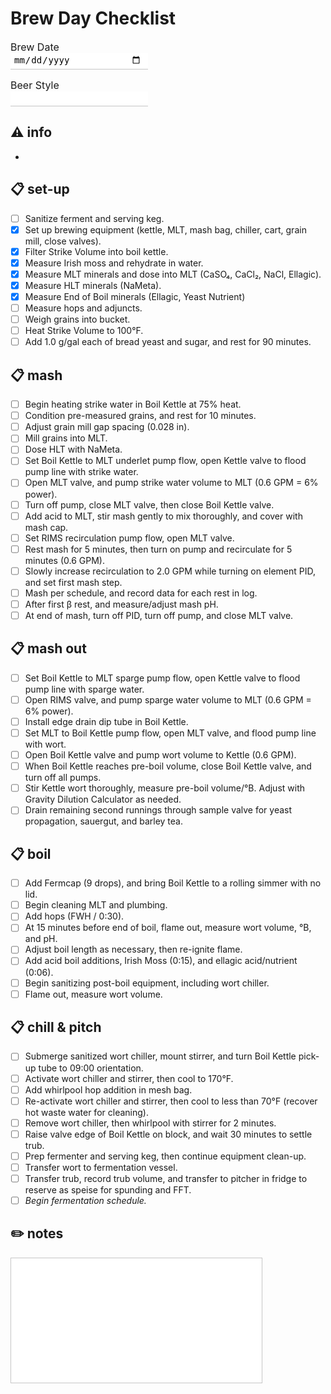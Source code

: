 <style>
	input[name=style], input[name=bdate] {
	padding: 2px 10px 5px 5px;
	margin: 0 0 15px 0;
	display: block;
	width: 220px;
	font-size: 14px;
	text-align: left;
	border: none;
	border-radius: 0;
	border-bottom: 1px solid #c6c6c6;
	outline: none;
	transition: 0.2s;
	}

	textarea {
	padding: 2px 10px 5px 5px;
	margin: 0 0 15px 0;
	display: block;
	width: 80%;
	font-size: 14px;
	border-radius: 0;
	border: 1px solid #c6c6c6;
	outline: none;
	transition: 0.2s;
	resize: none;
	}

	input[name=style]:focus, input[name=bdate]:focus {
	border-bottom: 2px solid #2196f3;
	}

	textarea:focus {
	border: 2px solid #2196f3;
	}

	label[name=var_label] {
	font-size: 16px;
	}
</style>

# Brew Day Checklist
<label name="var_label" for="bdate">Brew Date</label><input type="date" id="bdate" name="bdate" required>
<label name="var_label" for="style">Beer Style</label><input type="text" id="style" name="style" required>

## ⚠️ info
* 

## 📋 set-up
- [ ] Sanitize ferment and serving keg.
- [X] Set up brewing equipment (kettle, MLT, mash bag, chiller, cart, grain mill, close valves).
- [X] Filter Strike Volume into boil kettle.
- [X] Measure Irish moss and rehydrate in water.
- [X] Measure MLT minerals and dose into MLT (CaSO₄, CaCl₂, NaCl, Ellagic).
- [X] Measure HLT minerals (NaMeta).
- [X] Measure End of Boil minerals (Ellagic, Yeast Nutrient)
- [ ] Measure hops and adjuncts.
- [ ] Weigh grains into bucket.
- [ ] Heat Strike Volume to 100°F.
- [ ] Add 1.0 g/gal each of bread yeast and sugar, and rest for 90 minutes.

## 📋 mash
- [ ] Begin heating strike water in Boil Kettle at 75% heat.
- [ ] Condition pre-measured grains, and rest for 10 minutes.
- [ ] Adjust grain mill gap spacing (0.028 in).
- [ ] Mill grains into MLT.
- [ ] Dose HLT with NaMeta.
- [ ] Set Boil Kettle to MLT underlet pump flow, open Kettle valve to flood pump line with strike water.
- [ ] Open MLT valve, and pump strike water volume to MLT (0.6 GPM = 6% power).
- [ ] Turn off pump, close MLT valve, then close Boil Kettle valve.
- [ ] Add acid to MLT, stir mash gently to mix thoroughly, and cover with mash cap.
- [ ] Set RIMS recirculation pump flow, open MLT valve.
- [ ] Rest mash for 5 minutes, then turn on pump and recirculate for 5 minutes (0.6 GPM).
- [ ] Slowly increase recirculation to 2.0 GPM while turning on element PID, and set first mash step.
- [ ] Mash per schedule, and record data for each rest in log.
- [ ] After first β rest, and measure/adjust mash pH.
- [ ] At end of mash, turn off PID, turn off pump, and close MLT valve.

## 📋 mash out
- [ ] Set Boil Kettle to MLT sparge pump flow, open Kettle valve to flood pump line with sparge water.
- [ ] Open RIMS valve, and pump sparge water volume to MLT (0.6 GPM = 6% power).
- [ ] Install edge drain dip tube in Boil Kettle.
- [ ] Set MLT to Boil Kettle pump flow, open MLT valve, and flood pump line with wort.
- [ ] Open Boil Kettle valve and pump wort volume to Kettle (0.6 GPM).
- [ ] When Boil Kettle reaches pre-boil volume, close Boil Kettle valve, and turn off all pumps.
- [ ] Stir Kettle wort thoroughly, measure pre-boil volume/°B. Adjust with Gravity Dilution Calculator as needed.
- [ ] Drain remaining second runnings through sample valve for yeast propagation, sauergut, and barley tea.

## 📋 boil
- [ ] Add Fermcap (9 drops), and bring Boil Kettle to a rolling simmer with no lid.
- [ ] Begin cleaning MLT and plumbing.
- [ ] Add hops (FWH / 0:30).
- [ ] At 15 minutes before end of boil, flame out, measure wort volume, °B, and pH.
- [ ] Adjust boil length as necessary, then re-ignite flame.
- [ ] Add acid boil additions, Irish Moss (0:15), and ellagic acid/nutrient (0:06).
- [ ] Begin sanitizing post-boil equipment, including wort chiller.
- [ ] Flame out, measure wort volume.

## 📋 chill & pitch
- [ ] Submerge sanitized wort chiller, mount stirrer, and turn Boil Kettle pick-up tube to 09:00 orientation.
- [ ] Activate wort chiller and stirrer, then cool to 170°F.
- [ ] Add whirlpool hop addition in mesh bag.
- [ ] Re-activate wort chiller and stirrer, then cool to less than 70°F (recover hot waste water for cleaning).
- [ ] Remove wort chiller, then whirlpool with stirrer for 2 minutes.
- [ ] Raise valve edge of Boil Kettle on block, and wait 30 minutes to settle trub.
- [ ] Prep fermenter and serving keg, then continue equipment clean-up.
- [ ] Transfer wort to fermentation vessel.
- [ ] Transfer trub, record trub volume, and transfer to pitcher in fridge to reserve as speise for spunding and FFT.
- [ ] *Begin fermentation schedule.*

## ✏️ notes
<textarea id="notes" name="notes" rows="12" required></textarea>
